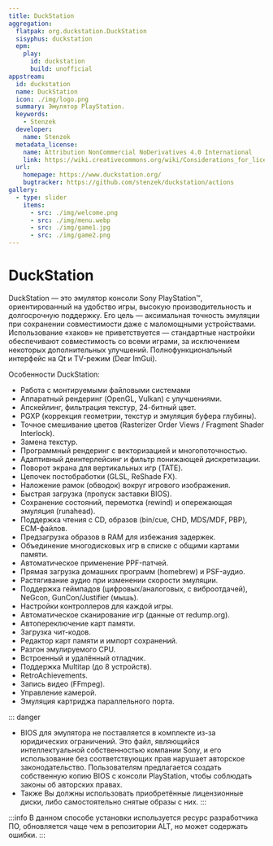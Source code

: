 ```yaml
---
title: DuckStation
aggregation:
  flatpak: org.duckstation.DuckStation
  sisyphus: duckstation
  epm:
    play:
      id: duckstation
      build: unofficial
appstream:
  id: duckstation
  name: DuckStation
  icon: ./img/logo.png
  summary: Эмулятор PlayStation.
  keywords:
    - Stenzek
  developer:
    name: Stenzek
  metadata_license:
    name: Attribution NonCommercial NoDerivatives 4.0 International
    link: https://wiki.creativecommons.org/wiki/Considerations_for_licensors_and_licensees#Considerations_for_licensees
  url:
    homepage: https://www.duckstation.org/
    bugtracker: https://github.com/stenzek/duckstation/actions
gallery:
  - type: slider
    items:
      - src: ./img/welcome.png
      - src: ./img/menu.webp
      - src: ./img/game1.jpg
      - src: ./img/game2.png
---
```


# DuckStation

<GalleryALT />

DuckStation — это эмулятор консоли Sony PlayStation™, ориентированный на удобство игры, высокую производительность и долгосрочную поддержку.
Его цель — аксимальная точность эмуляции при сохранении совместимости даже с маломощными устройствами.
Использование «хаков» не приветствуется — стандартные настройки обеспечивают совместимость со всеми играми, за исключением некоторых дополнительных улучшений.
Полнофункциональный интерфейс на Qt и TV-режим (Dear ImGui).

Особенности DuckStation:

- Работа с монтируемыми файловыми системами
- Аппаратный рендеринг (OpenGL, Vulkan) с улучшениями.
- Апскейлинг, фильтрация текстур, 24-битный цвет.
- PGXP (коррекция геометрии, текстур и эмуляция буфера глубины).
- Точное смешивание цветов (Rasterizer Order Views / Fragment Shader Interlock).
- Замена текстур.
- Программный рендеринг с векторизацией и многопоточностью.
- Адаптивный деинтерлейсинг и фильтр понижающей дискретизации.
- Поворот экрана для вертикальных игр (TATE).
- Цепочек постобработки (GLSL, ReShade FX).
- Наложение рамок (обводок) вокруг игрового изображения.
- Быстрая загрузка (пропуск заставки BIOS).
- Сохранение состояний, перемотка (rewind) и опережающая эмуляция (runahead).
- Поддержка чтения с CD, образов (bin/cue, CHD, MDS/MDF, PBP), ECM-файлов.
- Предзагрузка образов в RAM для избежания задержек.
- Объединение многодисковых игр в списке с общими картами памяти.
- Автоматическое применение PPF-патчей.
- Прямая загрузка домашних программ (homebrew) и PSF-аудио.
- Растягивание аудио при изменении скорости эмуляции.
- Поддержка геймпадов (цифровых/аналоговых, с виброотдачей), NeGcon, GunCon/Justifier (мышь).
- Настройки контроллеров для каждой игры.
- Автоматическое сканирование игр (данные от redump.org).
- Автопереключение карт памяти.
- Загрузка чит-кодов.
- Редактор карт памяти и импорт сохранений.
- Разгон эмулируемого CPU.
- Встроенный и удалённый отладчик.
- Поддержка Multitap (до 8 устройств).
- RetroAchievements.
- Запись видео (FFmpeg).
- Управление камерой.
- Эмуляция картриджа параллельного порта.

::: danger

- BIOS для эмулятора не поставляется в комплекте из-за юридических ограничений. Это файл, являющийся интеллектуальной собственностью компании Sony, и его использование без соответствующих прав нарушает авторское законодательство. Пользователям предлагается создать собственную копию BIOS с консоли PlayStation, чтобы соблюдать законы об авторских правах.
- Также Вы должны использовать приобретённые лицензионные диски, либо самостоятельно снятые образы с них.
  :::

<!--@include: @apps/.parts/install/content-repo.md-->
<!--@include: @apps/.parts/install/content-epm-play.md-->
<!--@include: @apps/.parts/install/content-flatpak.md-->

:::info
В данном способе уcтановки используется ресурс разработчика ПО, обновляется чаще чем в репозитории ALT, но может содержать ошибки.
:::
